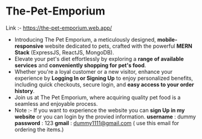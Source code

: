 # The-Pet-Emporium 
Link :- https://the-pet-emporium.web.app/

* Introducing The Pet Emporium, a meticulously designed, **mobile-responsive** website dedicated to pets, crafted with the powerful **MERN Stack**  (ExpressJS, ReactJS, MongoDB).  
* Elevate your pet's diet effortlessly by exploring a **range of available services** and **conveniently shopping for pet's food**.   
* Whether you're a loyal customer or a new visitor, enhance your experience by **Logging In or Signing Up** to enjoy personalized benefits, including quick checkouts, secure login, and **easy access to your order history**.  
* Join us at The Pet Emporium, where acquiring quality pet food is a seamless and enjoyable process.
* Note :- If you want to experience the website you can **sign Up in my website** or you can login by the provied information.
  **username** : dummy
  **password** : 123
  **gmail** : dummy1111@gmail.com ( use this email for ordering the items.)
